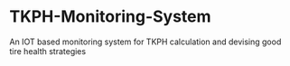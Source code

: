 # TKPH-Monitoring-System
An IOT based monitoring system for TKPH calculation and devising good tire health strategies
